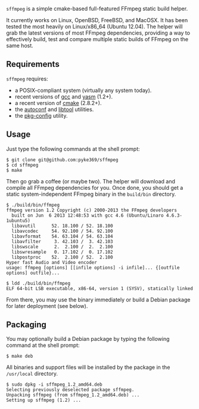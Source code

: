 `sffmpeg` is a simple cmake-based full-featured FFmpeg static build helper.

It currently works on Linux, OpenBSD, FreeBSD, and MacOSX. It has been tested the most heavily on Linux/x86_64 (Ubuntu 12.04).
The helper will grab the latest versions of most FFmpeg dependencies, providing a way to effectively build, test and compare
multiple static builds of FFmpeg on the same host.

Requirements
------------

`sffmpeg` requires:

- a POSIX-compliant system (virtually any system today).
- recent versions of [gcc](http://gcc.gnu.org/) and [yasm](http://yasm.tortall.net/) (1.2+).
- a recent version of [cmake](http://www.cmake.org/) (2.8.2+).
- the [autoconf](http://www.gnu.org/software/autoconf/) and [libtool](http://www.gnu.org/software/libtool/) utilities.
- the [pkg-config](http://www.freedesktop.org/wiki/Software/pkg-config) utility.

Usage
-----

Just type the following commands at the shell prompt:

    $ git clone git@github.com:pyke369/sffmpeg
    $ cd sffmpeg
    $ make

Then go grab a coffee (or maybe two). The helper will download and compile all FFmpeg dependencies for you.
Once done, you should get a static system-independent FFmpeg binary in the `build/bin` directory.

    $ ./build/bin/ffmpeg
    ffmpeg version 1.2 Copyright (c) 2000-2013 the FFmpeg developers
      built on Jun  6 2013 12:48:53 with gcc 4.6 (Ubuntu/Linaro 4.6.3-1ubuntu5)
      libavutil      52. 18.100 / 52. 18.100
      libavcodec     54. 92.100 / 54. 92.100
      libavformat    54. 63.104 / 54. 63.104
      libavfilter     3. 42.103 /  3. 42.103
      libswscale      2.  2.100 /  2.  2.100
      libswresample   0. 17.102 /  0. 17.102
      libpostproc    52.  2.100 / 52.  2.100
    Hyper fast Audio and Video encoder
    usage: ffmpeg [options] [[infile options] -i infile]... {[outfile options] outfile}...

    $ ldd ./build/bin/ffmpeg
    ELF 64-bit LSB executable, x86-64, version 1 (SYSV), statically linked

From there, you may use the binary immediately or build a Debian package for later deployment (see below).

Packaging
---------

You may optionally build a Debian package by typing the following command at the shell prompt:

    $ make deb

All binaries and support files will be installed by the package in the `/usr/local` directory.

    $ sudo dpkg -i sffmpeg_1.2_amd64.deb
    Selecting previously deselected package sffmpeg.
    Unpacking sffmpeg (from sffmpeg_1.2_amd64.deb) ...
    Setting up sffmpeg (1.2) ...
